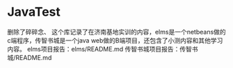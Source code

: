 ﻿# JavaTest
删除了碎碎念、
这个库记录了在济南基地实训的内容，elms是一个netbeans做的c端程序，传智书城是一个java web做的B端项目，还包含了小测内容和其他学习内容。
elms项目报告：elms/README.md
传智书城项目报告：传智书城/README.md